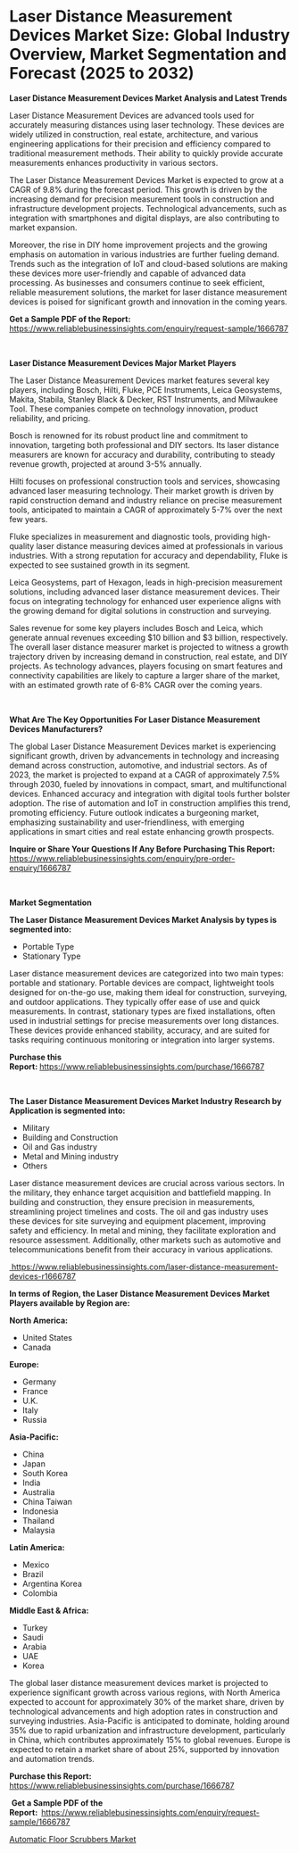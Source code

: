 <p><h1>Laser Distance Measurement Devices Market Size: Global Industry Overview, Market Segmentation and Forecast (2025 to 2032)</h1></p><p><strong>Laser Distance Measurement Devices Market Analysis and Latest Trends</strong></p>
<p><p>Laser Distance Measurement Devices are advanced tools used for accurately measuring distances using laser technology. These devices are widely utilized in construction, real estate, architecture, and various engineering applications for their precision and efficiency compared to traditional measurement methods. Their ability to quickly provide accurate measurements enhances productivity in various sectors.</p><p>The Laser Distance Measurement Devices Market is expected to grow at a CAGR of 9.8% during the forecast period. This growth is driven by the increasing demand for precision measurement tools in construction and infrastructure development projects. Technological advancements, such as integration with smartphones and digital displays, are also contributing to market expansion. </p><p>Moreover, the rise in DIY home improvement projects and the growing emphasis on automation in various industries are further fueling demand. Trends such as the integration of IoT and cloud-based solutions are making these devices more user-friendly and capable of advanced data processing. As businesses and consumers continue to seek efficient, reliable measurement solutions, the market for laser distance measurement devices is poised for significant growth and innovation in the coming years.</p></p>
<p><strong>Get a Sample PDF of the Report:&nbsp;</strong> <a href="https://www.reliablebusinessinsights.com/enquiry/request-sample/1666787?utm_campaign=2278&utm_medium=2&utm_source=Github&utm_content=ia&utm_term=06032025&utm_id=laser-distance-measurement-devices">https://www.reliablebusinessinsights.com/enquiry/request-sample/1666787</a></p>
<p>&nbsp;</p>
<p><strong>Laser Distance Measurement Devices Major Market Players</strong></p>
<p><p>The Laser Distance Measurement Devices market features several key players, including Bosch, Hilti, Fluke, PCE Instruments, Leica Geosystems, Makita, Stabila, Stanley Black & Decker, RST Instruments, and Milwaukee Tool. These companies compete on technology innovation, product reliability, and pricing.</p><p>Bosch is renowned for its robust product line and commitment to innovation, targeting both professional and DIY sectors. Its laser distance measurers are known for accuracy and durability, contributing to steady revenue growth, projected at around 3-5% annually.</p><p>Hilti focuses on professional construction tools and services, showcasing advanced laser measuring technology. Their market growth is driven by rapid construction demand and industry reliance on precise measurement tools, anticipated to maintain a CAGR of approximately 5-7% over the next few years.</p><p>Fluke specializes in measurement and diagnostic tools, providing high-quality laser distance measuring devices aimed at professionals in various industries. With a strong reputation for accuracy and dependability, Fluke is expected to see sustained growth in its segment.</p><p>Leica Geosystems, part of Hexagon, leads in high-precision measurement solutions, including advanced laser distance measurement devices. Their focus on integrating technology for enhanced user experience aligns with the growing demand for digital solutions in construction and surveying.</p><p>Sales revenue for some key players includes Bosch and Leica, which generate annual revenues exceeding $10 billion and $3 billion, respectively. The overall laser distance measurer market is projected to witness a growth trajectory driven by increasing demand in construction, real estate, and DIY projects. As technology advances, players focusing on smart features and connectivity capabilities are likely to capture a larger share of the market, with an estimated growth rate of 6-8% CAGR over the coming years.</p></p>
<p>&nbsp;</p>
<p><strong>What Are The Key Opportunities For Laser Distance Measurement Devices Manufacturers?</strong></p>
<p><p>The global Laser Distance Measurement Devices market is experiencing significant growth, driven by advancements in technology and increasing demand across construction, automotive, and industrial sectors. As of 2023, the market is projected to expand at a CAGR of approximately 7.5% through 2030, fueled by innovations in compact, smart, and multifunctional devices. Enhanced accuracy and integration with digital tools further bolster adoption. The rise of automation and IoT in construction amplifies this trend, promoting efficiency. Future outlook indicates a burgeoning market, emphasizing sustainability and user-friendliness, with emerging applications in smart cities and real estate enhancing growth prospects.</p></p>
<p><strong>Inquire or Share Your Questions If Any Before Purchasing This Report:</strong> <a href="https://www.reliablebusinessinsights.com/enquiry/pre-order-enquiry/1666787?utm_campaign=2278&utm_medium=2&utm_source=Github&utm_content=ia&utm_term=06032025&utm_id=laser-distance-measurement-devices">https://www.reliablebusinessinsights.com/enquiry/pre-order-enquiry/1666787</a></p>
<p>&nbsp;</p>
<p><strong>Market Segmentation</strong></p>
<p><strong>The Laser Distance Measurement Devices Market Analysis by types is segmented into:</strong></p>
<p><ul><li>Portable Type</li><li>Stationary Type</li></ul></p>
<p><p>Laser distance measurement devices are categorized into two main types: portable and stationary. Portable devices are compact, lightweight tools designed for on-the-go use, making them ideal for construction, surveying, and outdoor applications. They typically offer ease of use and quick measurements. In contrast, stationary types are fixed installations, often used in industrial settings for precise measurements over long distances. These devices provide enhanced stability, accuracy, and are suited for tasks requiring continuous monitoring or integration into larger systems.</p></p>
<p><strong>Purchase this Report:&nbsp;</strong><a href="https://www.reliablebusinessinsights.com/purchase/1666787?utm_campaign=2278&utm_medium=2&utm_source=Github&utm_content=ia&utm_term=06032025&utm_id=laser-distance-measurement-devices">https://www.reliablebusinessinsights.com/purchase/1666787</a></p>
<p>&nbsp;</p>
<p><strong>The Laser Distance Measurement Devices Market Industry Research by Application is segmented into:</strong></p>
<p><ul><li>Military</li><li>Building and Construction</li><li>Oil and Gas industry</li><li>Metal and Mining industry</li><li>Others</li></ul></p>
<p><p>Laser distance measurement devices are crucial across various sectors. In the military, they enhance target acquisition and battlefield mapping. In building and construction, they ensure precision in measurements, streamlining project timelines and costs. The oil and gas industry uses these devices for site surveying and equipment placement, improving safety and efficiency. In metal and mining, they facilitate exploration and resource assessment. Additionally, other markets such as automotive and telecommunications benefit from their accuracy in various applications.</p></p>
<p><a href="https://www.reliablebusinessinsights.com/laser-distance-measurement-devices-r1666787?utm_campaign=2278&utm_medium=2&utm_source=Github&utm_content=ia&utm_term=06032025&utm_id=laser-distance-measurement-devices">&nbsp;https://www.reliablebusinessinsights.com/laser-distance-measurement-devices-r1666787</a></p>
<p><strong>In terms of Region, the Laser Distance Measurement Devices Market Players available by Region are:</strong></p>
<p>
    <p> <strong> North America: </strong>
        <ul>
            <li>United States</li>
            <li>Canada</li>
        </ul>
        </p> 
    <p> <strong> Europe: </strong>
        <ul>
            <li>Germany</li>
            <li>France</li>
            <li>U.K.</li>
            <li>Italy</li>
            <li>Russia</li>
        </ul>
        </p> 
    <p> <strong> Asia-Pacific: </strong>
        <ul>
            <li>China</li>
            <li>Japan</li>
            <li>South Korea</li>
            <li>India</li>
            <li>Australia</li>
            <li>China Taiwan</li>
            <li>Indonesia</li>
            <li>Thailand</li>
            <li>Malaysia</li>
        </ul>
        </p> 
    <p> <strong> Latin America: </strong>
        <ul>
            <li>Mexico</li>
            <li>Brazil</li>
            <li>Argentina Korea</li>
            <li>Colombia</li>
        </ul>
        </p> 
    <p> <strong> Middle East & Africa: </strong>
        <ul>
            <li>Turkey</li>
            <li>Saudi</li>
            <li>Arabia</li>
            <li>UAE</li>
            <li>Korea</li>
        </ul>
    </p>
    </p>
<p><p>The global laser distance measurement devices market is projected to experience significant growth across various regions, with North America expected to account for approximately 30% of the market share, driven by technological advancements and high adoption rates in construction and surveying industries. Asia-Pacific is anticipated to dominate, holding around 35% due to rapid urbanization and infrastructure development, particularly in China, which contributes approximately 15% to global revenues. Europe is expected to retain a market share of about 25%, supported by innovation and automation trends.</p></p>
<p><strong>Purchase this Report: </strong><a href="https://www.reliablebusinessinsights.com/purchase/1666787?utm_campaign=2278&utm_medium=2&utm_source=Github&utm_content=ia&utm_term=06032025&utm_id=laser-distance-measurement-devices">https://www.reliablebusinessinsights.com/purchase/1666787</a></p>
<p>&nbsp;<strong>Get a Sample PDF of the Report:&nbsp;&nbsp;</strong><a href="https://www.reliablebusinessinsights.com/enquiry/request-sample/1666787?utm_campaign=2278&utm_medium=2&utm_source=Github&utm_content=ia&utm_term=06032025&utm_id=laser-distance-measurement-devices">https://www.reliablebusinessinsights.com/enquiry/request-sample/1666787</a></p>
<p><strong></strong></p>
<p><p><a href="https://github.com/sca704osol/Market-Research-Report-List-1/blob/main/automatic-floor-scrubbers-market.md?utm_campaign=2278&utm_medium=2&utm_source=Github&utm_content=ia&utm_term=06032025&utm_id=laser-distance-measurement-devices">Automatic Floor Scrubbers Market</a></p></p>